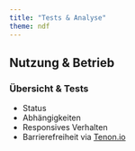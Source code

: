 ```yaml
---
title: "Tests & Analyse"
theme: ndf
---
```

## Nutzung & Betrieb

### Übersicht & Tests

- Status
- Abhängigkeiten
- Responsives Verhalten
- Barrierefreiheit via [Tenon.io](https://tenon.io)

